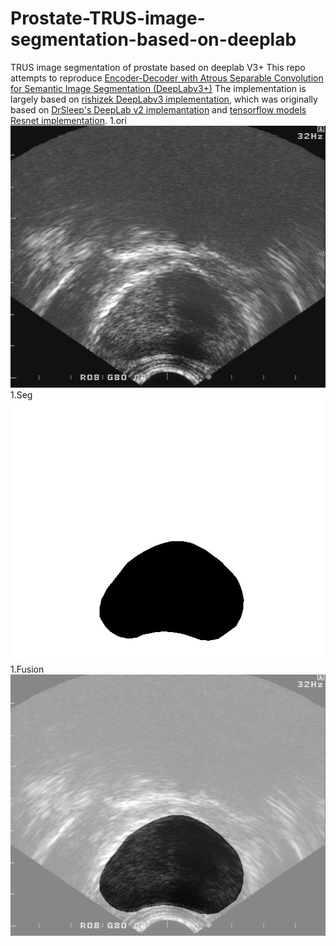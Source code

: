 # Prostate-TRUS-image-segmentation-based-on-deeplab
TRUS image segmentation of prostate based on deeplab V3+
This repo attempts to reproduce [Encoder-Decoder with Atrous Separable Convolution for Semantic Image Segmentation (DeepLabv3+)](https://arxiv.org/abs/1802.02611)
 The implementation is largely based on
 [rishizek DeepLabv3 implementation](https://github.com/rishizek/tensorflow-deeplab-v3-plus),
 which was originally based on
 [DrSleep's DeepLab v2 implemantation](https://github.com/DrSleep/tensorflow-deeplab-resnet)
 and [tensorflow models Resnet implementation](https://github.com/tensorflow/models/tree/master/official/resnet).                          1.ori    
 ![ori](https://github.com/betterhalfwzm/Prostate-TRUS-image-segmentation-based-on-deeplab/blob/master/result/1099.png)
1.Seg 
 ![ori](https://github.com/betterhalfwzm/Prostate-TRUS-image-segmentation-based-on-deeplab/blob/master/result/1099_mask.png)
1.Fusion
 ![ori](https://github.com/betterhalfwzm/Prostate-TRUS-image-segmentation-based-on-deeplab/blob/master/result/1099_fusion.png)


